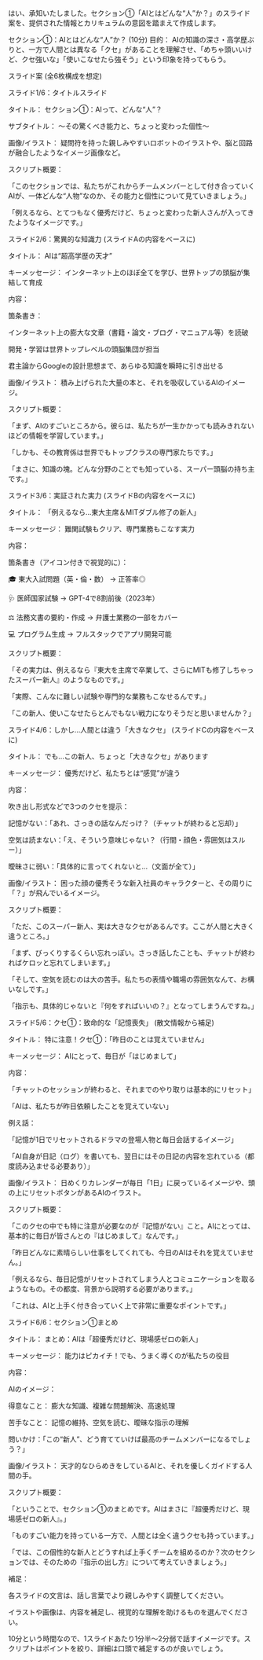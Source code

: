 はい、承知いたしました。セクション①「AIとはどんな“人”か？」のスライド案を、提供された情報とカリキュラムの意図を踏まえて作成します。

セクション①：AIとはどんな“人”か？ (10分)
目的： AIの知識の深さ・高学歴ぶりと、一方で人間とは異なる「クセ」があることを理解させ、「めちゃ頭いいけど、クセ強いな」「使いこなせたら強そう」という印象を持ってもらう。

スライド案 (全6枚構成を想定)

スライド1/6：タイトルスライド

タイトル： セクション①：AIって、どんな“人”？

サブタイトル： ～その驚くべき能力と、ちょっと変わった個性～

画像/イラスト： 疑問符を持った親しみやすいロボットのイラストや、脳と回路が融合したようなイメージ画像など。

スクリプト概要：

「このセクションでは、私たちがこれからチームメンバーとして付き合っていくAIが、一体どんな“人物”なのか、その能力と個性について見ていきましょう。」

「例えるなら、とてつもなく優秀だけど、ちょっと変わった新人さんが入ってきたようなイメージです。」

スライド2/6：驚異的な知識力 (スライドAの内容をベースに)

タイトル： AIは“超高学歴の天才”

キーメッセージ： インターネット上のほぼ全てを学び、世界トップの頭脳が集結して育成

内容：

箇条書き：

インターネット上の膨大な文章（書籍・論文・ブログ・マニュアル等）を読破

開発・学習は世界トップレベルの頭脳集団が担当

君主論からGoogleの設計思想まで、あらゆる知識を瞬時に引き出せる

画像/イラスト： 積み上げられた大量の本と、それを吸収しているAIのイメージ。

スクリプト概要：

「まず、AIのすごいところから。彼らは、私たちが一生かかっても読みきれないほどの情報を学習しています。」

「しかも、その教育係は世界でもトップクラスの専門家たちです。」

「まさに、知識の塊。どんな分野のことでも知っている、スーパー頭脳の持ち主です。」

スライド3/6：実証された実力 (スライドBの内容をベースに)

タイトル： 「例えるなら…東大主席＆MITダブル修了の新人」

キーメッセージ： 難関試験もクリア、専門業務もこなす実力

内容：

箇条書き（アイコン付きで視覚的に）：

🎓 東大入試問題（英・倫・数） → 正答率◎

🩺 医師国家試験 → GPT-4で8割前後（2023年）

⚖️ 法務文書の要約・作成 → 弁護士業務の一部をカバー

💻 プログラム生成 → フルスタックでアプリ開発可能

スクリプト概要：

「その実力は、例えるなら『東大を主席で卒業して、さらにMITも修了しちゃったスーパー新人』のようなものです。」

「実際、こんなに難しい試験や専門的な業務もこなせるんです。」

「この新人、使いこなせたらとんでもない戦力になりそうだと思いませんか？」

スライド4/6：しかし…人間とは違う「大きなクセ」 (スライドCの内容をベースに)

タイトル： でも…この新人、ちょっと「大きなクセ」があります

キーメッセージ： 優秀だけど、私たちとは“感覚”が違う

内容：

吹き出し形式などで3つのクセを提示：

記憶がない：「あれ、さっきの話なんだっけ？（チャットが終わると忘却）」

空気は読まない：「え、そういう意味じゃない？（行間・顔色・雰囲気はスルー）」

曖昧さに弱い：「具体的に言ってくれないと…（文面が全て）」

画像/イラスト： 困った顔の優秀そうな新入社員のキャラクターと、その周りに「？」が飛んでいるイメージ。

スクリプト概要：

「ただ、このスーパー新人、実は大きなクセがあるんです。ここが人間と大きく違うところ。」

「まず、びっくりするくらい忘れっぽい。さっき話したことも、チャットが終わればケロッと忘れてしまいます。」

「そして、空気を読むのは大の苦手。私たちの表情や職場の雰囲気なんて、お構いなしです。」

「指示も、具体的じゃないと『何をすればいいの？』となってしまうんですね。」

スライド5/6：クセ①：致命的な「記憶喪失」 (散文情報から補足)

タイトル： 特に注意！クセ①：「昨日のことは覚えていません」

キーメッセージ： AIにとって、毎日が「はじめまして」

内容：

「チャットのセッションが終わると、それまでのやり取りは基本的にリセット」

「AIは、私たちが昨日依頼したことを覚えていない」

例え話：

「記憶が1日でリセットされるドラマの登場人物と毎日会話するイメージ」

「AI自身が日記（ログ）を書いても、翌日にはその日記の内容を忘れている（都度読み込ませる必要あり）」

画像/イラスト： 日めくりカレンダーが毎日「1日」に戻っているイメージや、頭の上にリセットボタンがあるAIのイラスト。

スクリプト概要：

「このクセの中でも特に注意が必要なのが『記憶がない』こと。AIにとっては、基本的に毎日が皆さんとの『はじめまして』なんです。」

「昨日どんなに素晴らしい仕事をしてくれても、今日のAIはそれを覚えていません。」

「例えるなら、毎日記憶がリセットされてしまう人とコミュニケーションを取るようなもの。その都度、背景から説明する必要があります。」

「これは、AIと上手く付き合っていく上で非常に重要なポイントです。」

スライド6/6：セクション①まとめ

タイトル： まとめ：AIは「超優秀だけど、現場感ゼロの新人」

キーメッセージ： 能力はピカイチ！でも、うまく導くのが私たちの役目

内容：

AIのイメージ：

得意なこと： 膨大な知識、複雑な問題解決、高速処理

苦手なこと： 記憶の維持、空気を読む、曖昧な指示の理解

問いかけ：「この“新人”、どう育てていけば最高のチームメンバーになるでしょう？」

画像/イラスト： 天才的なひらめきをしているAIと、それを優しくガイドする人間の手。

スクリプト概要：

「ということで、セクション①のまとめです。AIはまさに『超優秀だけど、現場感ゼロの新人』。」

「ものすごい能力を持っている一方で、人間とは全く違うクセも持っています。」

「では、この個性的な新人とどうすれば上手くチームを組めるのか？次のセクションでは、そのための『指示の出し方』について考えていきましょう。」

補足：

各スライドの文言は、話し言葉でより親しみやすく調整してください。

イラストや画像は、内容を補足し、視覚的な理解を助けるものを選んでください。

10分という時間なので、1スライドあたり1分半～2分弱で話すイメージです。スクリプトはポイントを絞り、詳細は口頭で補足するのが良いでしょう。